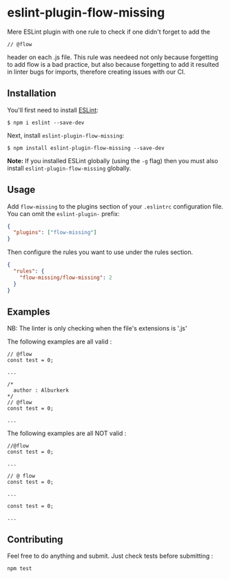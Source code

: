 # eslint-plugin-flow-missing

Mere ESLint plugin with one rule to check if one didn't forget to add the

```
// @flow
```

header on each .js file. This rule was needeed not only because forgetting to add flow is a bad practice, but also because forgetting to add it resulted in linter bugs for imports, therefore creating issues with our CI.

## Installation

You'll first need to install [ESLint](http://eslint.org):

```
$ npm i eslint --save-dev
```

Next, install `eslint-plugin-flow-missing`:

```
$ npm install eslint-plugin-flow-missing --save-dev
```

**Note:** If you installed ESLint globally (using the `-g` flag) then you must also install `eslint-plugin-flow-missing` globally.

## Usage

Add `flow-missing` to the plugins section of your `.eslintrc` configuration file. You can omit the `eslint-plugin-` prefix:

```json
{
  "plugins": ["flow-missing"]
}
```

Then configure the rules you want to use under the rules section.

```json
{
  "rules": {
    "flow-missing/flow-missing": 2
  }
}
```

## Examples

NB: The linter is only checking when the file's extensions is '.js'

The following examples are all valid :

```
// @flow
const test = 0;

...
```

```
/*
  author : Alburkerk
*/
// @flow
const test = 0;

...
```

The following examples are all NOT valid :

```
//@flow
const test = 0;

...
```

```
// @ flow
const test = 0;

...
```

```
const test = 0;

...
```

## Contributing

Feel free to do anything and submit. Just check tests before submitting :

```
npm test
```
